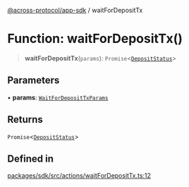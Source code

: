 [@across-protocol/app-sdk](../README.md) / waitForDepositTx

# Function: waitForDepositTx()

> **waitForDepositTx**(`params`): `Promise`\<[`DepositStatus`](../type-aliases/DepositStatus.md)\>

## Parameters

• **params**: [`WaitForDepositTxParams`](../type-aliases/WaitForDepositTxParams.md)

## Returns

`Promise`\<[`DepositStatus`](../type-aliases/DepositStatus.md)\>

## Defined in

[packages/sdk/src/actions/waitForDepositTx.ts:12](https://github.com/across-protocol/toolkit/blob/d027d7c23e7230b7b5f439570f9efd60c1d715ce/packages/sdk/src/actions/waitForDepositTx.ts#L12)
